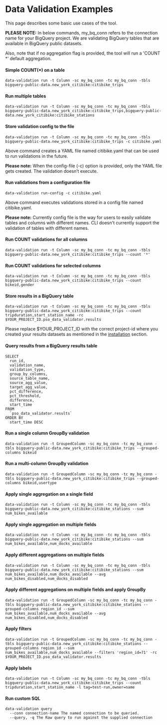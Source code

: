 # Data Validation Examples
This page describes some basic use cases of the tool.

**PLEASE NOTE:** In below commands, my_bq_conn refers to the connection name for your BigQuery project. We are validating BigQuery tables that are
available in BigQuery public datasets. 

Also, note that if no aggregation flag is provided, the tool will run a 'COUNT *' default aggregation.

#### Simple COUNT(*) on a table
````shell script
data-validation run -t Column -sc my_bq_conn -tc my_bq_conn -tbls bigquery-public-data.new_york_citibike:citibike_trips
````

#### Run multiple tables
````shell script
data-validation run -t Column -sc my_bq_conn -tc my_bq_conn -tbls bigquery-public-data.new_york_citibike:citibike_trips,bigquery-public-data.new_york_citibike:citibike_stations
````

#### Store validation config to the file
````shell script
data-validation run -t Column -sc my_bq_conn -tc my_bq_conn -tbls bigquery-public-data.new_york_citibike:citibike_trips -c citibike.yaml
````
Above command creates a YAML file named citibike.yaml that can be used to run validations in the future. 

**Please note:** When the config-file (-c) option is provided, only the YAML file gets created. The validation doesn’t execute. 
 
 
#### Run validations from a configuration file
````shell script
data-validation run-config -c citibike.yaml
````
Above command executes validations stored in a config file named citibike.yaml. 

**Please note:** Currently config file is the way for users to easily validate tables and columns with different names. CLI doesn't currently support
the validation of tables with different names.
 

#### Run COUNT validations for all columns
````shell script
data-validation run -t Column -sc my_bq_conn -tc my_bq_conn -tbls bigquery-public-data.new_york_citibike:citibike_trips --count '*'
````

#### Run COUNT validations for selected columns
````shell script
data-validation run -t Column -sc my_bq_conn -tc my_bq_conn -tbls bigquery-public-data.new_york_citibike:citibike_trips --count bikeid,gender
````

#### Store results in a BigQuery table
````shell script
data-validation run -t Column -sc my_bq_conn -tc my_bq_conn -tbls bigquery-public-data.new_york_citibike:citibike_trips --count tripduration,start_station_name -rc $YOUR_PROJECT_ID.pso_data_validator.results
````
Please replace $YOUR_PROJECT_ID with the correct project-id where you created your results datasets as mentioned in the [installation](installation.md#setup) section.


#### Query results from a BigQuery results table

````shell script
SELECT
  run_id,
  validation_name,
  validation_type,
  group_by_columns,
  source_table_name,
  source_agg_value,
  target_agg_value,
  pct_difference,
  pct_threshold,
  difference,
  start_time
FROM
  `pso_data_validator.results`
ORDER BY
  start_time DESC
````

#### Run a single column GroupBy validation
````shell script
data-validation run -t GroupedColumn -sc my_bq_conn -tc my_bq_conn -tbls bigquery-public-data.new_york_citibike:citibike_trips --grouped-columns bikeid
````

#### Run a multi-column GroupBy validation
````shell script
data-validation run -t GroupedColumn -sc my_bq_conn -tc my_bq_conn -tbls bigquery-public-data.new_york_citibike:citibike_trips --grouped-columns bikeid,usertype
````

#### Apply single aggregation on a single field
````shell script
data-validation run -t Column -sc my_bq_conn -tc my_bq_conn -tbls bigquery-public-data.new_york_citibike:citibike_stations --sum num_bikes_available
````


#### Apply single aggregation on multiple fields
````shell script
data-validation run -t Column -sc my_bq_conn -tc my_bq_conn -tbls bigquery-public-data.new_york_citibike:citibike_stations --sum num_bikes_available,num_docks_available
````

#### Apply different aggregations on multiple fields
````shell script
data-validation run -t Column -sc my_bq_conn -tc my_bq_conn -tbls bigquery-public-data.new_york_citibike:citibike_stations --sum num_bikes_available,num_docks_available --avg num_bikes_disabled,num_docks_disabled
````

#### Apply different aggregations on multiple fields and apply GroupBy
````shell script
data-validation run -t GroupedColumn -sc my_bq_conn -tc my_bq_conn -tbls bigquery-public-data.new_york_citibike:citibike_stations --grouped-columns region_id --sum num_bikes_available,num_docks_available --avg num_bikes_disabled,num_docks_disabled
````

#### Apply filters
````shell script
data-validation run -t GroupedColumn -sc my_bq_conn -tc my_bq_conn -tbls bigquery-public-data.new_york_citibike:citibike_stations --grouped-columns region_id --sum num_bikes_available,num_docks_available --filters 'region_id=71' -rc $YOUR_PROJECT_ID.pso_data_validator.results
````

#### Apply labels
````shell script
data-validation run -t Column -sc my_bq_conn -tc my_bq_conn -tbls bigquery-public-data.new_york_citibike:citibike_trips --count tripduration,start_station_name -l tag=test-run,owner=name
````

#### Run custom SQL 
````shell script
data-validation query
  --conn connection-name The named connection to be queried.
  --query, -q The Raw query to run against the supplied connection
````
